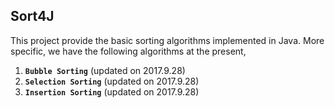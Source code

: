 ## Sort4J
This project provide the basic sorting algorithms implemented in Java. More specific, we have the following algorithms at the present,

1. <code><b>Bubble Sorting</b></code> (updated on 2017.9.28)
2. <code><b>Selection Sorting</b></code> (updated on 2017.9.28)
3. <code><b>Insertion Sorting</b></code> (updated on 2017.9.28)
